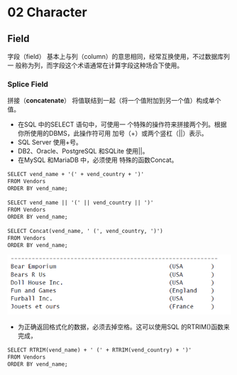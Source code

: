 # 02 Character

## Field

字段（field） 基本上与列（column）的意思相同，经常互换使用，不过数据库列一 般称为列，而字段这个术语通常在计算字段这种场合下使用。

### Splice Field

拼接（**concatenate**） 将值联结到一起（将一个值附加到另一个值）构成单个值。

* 在SQL 中的SELECT 语句中，可使用一 个特殊的操作符来拼接两个列。根据你所使用的DBMS，此操作符可用 加号（+）或两个竖杠（||）表示。
* SQL Server 使用+号。
* DB2、Oracle、PostgreSQL 和SQLite 使用||。
* 在MySQL 和MariaDB 中，必须使用 特殊的函数Concat。

```
SELECT vend_name + '(' + vend_country + ')'
FROM Vendors
ORDER BY vend_name;

SELECT vend_name || '(' || vend_country || ')'
FROM Vendors
ORDER BY vend_name;

SELECT Concat(vend_name, ' (', vend_country, ')')
FROM Vendors
ORDER BY vend_name;
```

![](.gitbook/assets/image.png)

* 为正确返回格式化的数据，必须去掉空格。这可以使用SQL 的RTRIM()函数来完成，

```
SELECT RTRIM(vend_name) + ' (' + RTRIM(vend_country) + ')'
FROM Vendors
ORDER BY vend_name;
```

